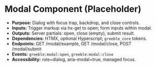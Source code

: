 # Modal Component (Placeholder)

- **Purpose:** Dialog with focus trap, backdrop, and close controls.
- **Inputs:** Trigger markup via hx-get to open; form inputs within modal.
- **Outputs:** Server partials: open, close (empty), submit result.
- **Dependencies:** HTMX, optional Hyperscript; `greeble_core` tokens.
- **Endpoints:** GET /modal/example, GET /modal/close, POST /modal/submit
- **Events:** `greeble:modal:open`, `greeble:modal:close`
- **Accessibility:** role=dialog, aria-modal=true, managed focus.
